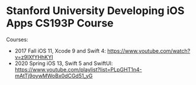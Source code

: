 # Stanford University Developing iOS Apps CS193P Course

Courses:
- 2017 Fall iOS 11, Xcode 9 and Swift 4: https://www.youtube.com/watch?v=z9IXfYHhKYI
- 2020 Spring iOS 13, Swift 5 and SwiftUI: https://www.youtube.com/playlist?list=PLpGHT1n4-mAtTj9oywMWoBx0dCGd51_yG
